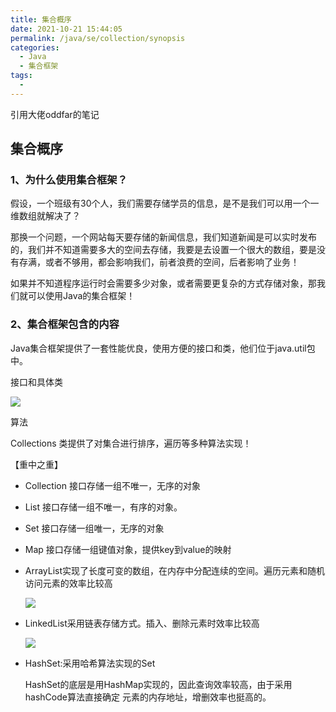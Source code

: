 ```yaml
---
title: 集合概序
date: 2021-10-21 15:44:05
permalink: /java/se/collection/synopsis
categories: 
  - Java
  - 集合框架
tags: 
  - 
---
```


引用大佬oddfar的笔记

## 集合概序

### 1、为什么使用集合框架？

假设，一个班级有30个人，我们需要存储学员的信息，是不是我们可以用一个一维数组就解决了？

那换一个问题，一个网站每天要存储的新闻信息，我们知道新闻是可以实时发布的，我们并不知道需要多大的空间去存储，我要是去设置一个很大的数组，要是没有存满，或者不够用，都会影响我们，前者浪费的空间，后者影响了业务！

如果并不知道程序运行时会需要多少对象，或者需要更复杂的方式存储对象，那我们就可以使用Java的集合框架！

### 2、集合框架包含的内容

 Java集合框架提供了一套性能优良，使用方便的接口和类，他们位于java.util包中。

接口和具体类

![](https://fastly.jsdelivr.net/gh/Kele-Bingtang/static/img/Java集合/20211024143713.png)

算法

Collections 类提供了对集合进行排序，遍历等多种算法实现！

【重中之重】

- Collection 接口存储一组不唯一，无序的对象

- List 接口存储一组不唯一，有序的对象。

- Set 接口存储一组唯一，无序的对象

- Map 接口存储一组键值对象，提供key到value的映射

- ArrayList实现了长度可变的数组，在内存中分配连续的空间。遍历元素和随机访问元素的效率比较高

  
  ![](https://fastly.jsdelivr.net/gh/Kele-Bingtang/static/img/Java集合/20211024144026.png)
  

- LinkedList采用链表存储方式。插入、删除元素时效率比较高

  ![](https://fastly.jsdelivr.net/gh/Kele-Bingtang/static/img/Java集合/20211024144045.png)

- HashSet:采用哈希算法实现的Set

  HashSet的底层是用HashMap实现的，因此查询效率较高，由于采用hashCode算法直接确定 元素的内存地址，增删效率也挺高的。

  